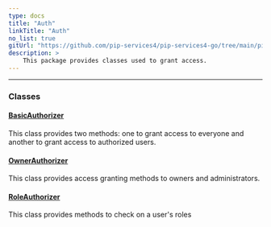 ```yaml
---
type: docs
title: "Auth"
linkTitle: "Auth"
no_list: true
gitUrl: "https://github.com/pip-services4/pip-services4-go/tree/main/pip-services4-http-go"
description: >
    This package provides classes used to grant access.
---
```

---

<div class="module-body"> 

### Classes

#### [BasicAuthorizer](basic_authorizer)
This class provides two methods: one to grant access to everyone and another to grant access to authorized users.

#### [OwnerAuthorizer](owner_authorizer)
This class provides access granting methods to owners and administrators.

#### [RoleAuthorizer](role_authorizer)
This class provides methods to check on a user's roles

</div>

